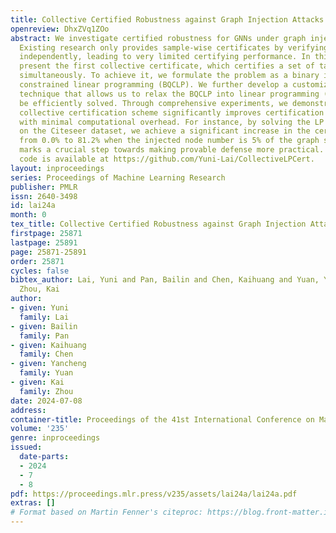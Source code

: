```yaml
---
title: Collective Certified Robustness against Graph Injection Attacks
openreview: DhxZVq1ZOo
abstract: We investigate certified robustness for GNNs under graph injection attacks.
  Existing research only provides sample-wise certificates by verifying each node
  independently, leading to very limited certifying performance. In this paper, we
  present the first collective certificate, which certifies a set of target nodes
  simultaneously. To achieve it, we formulate the problem as a binary integer quadratic
  constrained linear programming (BQCLP). We further develop a customized linearization
  technique that allows us to relax the BQCLP into linear programming (LP) that can
  be efficiently solved. Through comprehensive experiments, we demonstrate that our
  collective certification scheme significantly improves certification performance
  with minimal computational overhead. For instance, by solving the LP within 1 minute
  on the Citeseer dataset, we achieve a significant increase in the certified ratio
  from 0.0% to 81.2% when the injected node number is 5% of the graph size. Our paper
  marks a crucial step towards making provable defense more practical. Our source
  code is available at https://github.com/Yuni-Lai/CollectiveLPCert.
layout: inproceedings
series: Proceedings of Machine Learning Research
publisher: PMLR
issn: 2640-3498
id: lai24a
month: 0
tex_title: Collective Certified Robustness against Graph Injection Attacks
firstpage: 25871
lastpage: 25891
page: 25871-25891
order: 25871
cycles: false
bibtex_author: Lai, Yuni and Pan, Bailin and Chen, Kaihuang and Yuan, Yancheng and
  Zhou, Kai
author:
- given: Yuni
  family: Lai
- given: Bailin
  family: Pan
- given: Kaihuang
  family: Chen
- given: Yancheng
  family: Yuan
- given: Kai
  family: Zhou
date: 2024-07-08
address:
container-title: Proceedings of the 41st International Conference on Machine Learning
volume: '235'
genre: inproceedings
issued:
  date-parts:
  - 2024
  - 7
  - 8
pdf: https://proceedings.mlr.press/v235/assets/lai24a/lai24a.pdf
extras: []
# Format based on Martin Fenner's citeproc: https://blog.front-matter.io/posts/citeproc-yaml-for-bibliographies/
---
```

